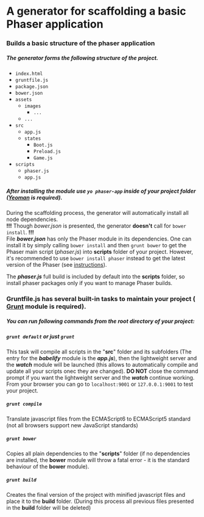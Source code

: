 # A generator for scaffolding a basic Phaser application

### Builds a basic structure of the phaser application
##### The generator forms the following structure of the project.

* `index.html`  
* `gruntfile.js`  
* `package.json`  
* `bower.json`  
* `assets`  
  * `images`  
    * `...`    
  * `...`  
* `src`  
  * `app.js`  
  * `states`  
    * `Boot.js`  
    * `Preload.js`  
    * `Game.js`  
* `scripts`  
  * `phaser.js`  
  * `app.js`  

##### After installing the module use `yo phaser-app` inside of your project folder ([Yeoman](http://yeoman.io/learning/index.html) is required).

During the scaffolding process, the generator will automatically install all node dependencies.  
**\!\!\!** Though _bower.json_ is presented, the generator **doesn't** call for `bower install`. **\!\!\!**  
File **_bower.json_** has only the Phaser module in its dependencies. One can install it by simply calling `bower install` and then `grunt bower` to get the Phaser main script (*phaser.js*) into **scripts** folder of your project. However, it's recommended to use `bower install phaser` instead to get the latest version of the Phaser (see [instructions](https://github.com/photonstorm/phaser-ce/tree/v2.9.1)).  
  
The **_phaser.js_** full build is included by default into the **scripts** folder, so install phaser packages only if you want to manage Phaser builds.  

### __Gruntfile.js__ has several built-in tasks to maintain your project ( [Grunt](https://gruntjs.com/getting-started) module is required).
##### You can run following commands from the root directory of your project:
##### `grunt default` or just `grunt`
This task will compile all scripts in the "__src__" folder and its subfolders (The entry for the __*babelify*__ module is the __*app.js*__), then the lightweight server and the __*watch*__ module will be launched (this allows to automatically compile and update all your scripts onec they are changed).
**DO NOT** close the command prompt if you want the lightweight server and the __*watch*__ continue working.
From your browser you can go to `localhost:9001` or `127.0.0.1:9001` to test your project.

##### `grunt compile`
Translate javascript files from the ECMAScript6 to ECMAScript5 standard (not all browsers support new JavaScript standards)
##### `grunt bower`
Copies all plain dependencies to the "__scripts__" folder (if no dependencies are installed, the __bower__ module will throw a fatal error - it is the standard behaviour of the __bower__ module).

##### `grunt build`
Creates the final version of the project with minified javascript files and place it to the __build__ folder. (During this process all previous files presented in the __build__ folder will be deleted)